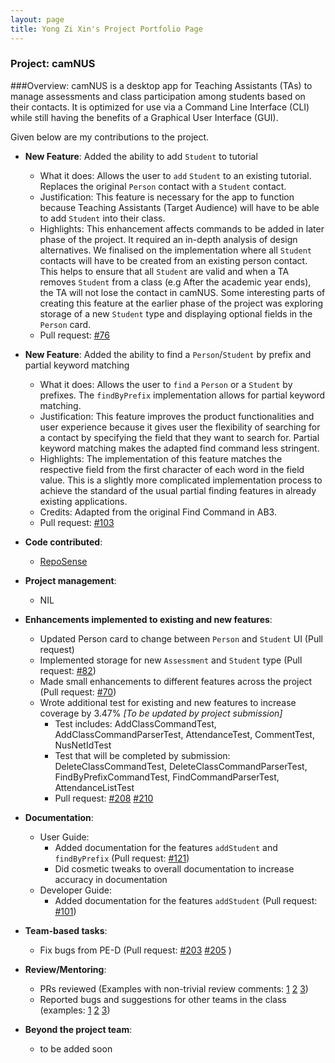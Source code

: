 ```yaml
---
layout: page
title: Yong Zi Xin's Project Portfolio Page
---
```


### Project: camNUS

###Overview:
camNUS is a desktop app for Teaching Assistants (TAs) to manage assessments and class participation among students based on their contacts. It is optimized for use via a Command Line Interface (CLI) while still having the benefits of a Graphical User Interface (GUI).

Given below are my contributions to the project.

* **New Feature**: Added the ability to add `Student` to tutorial
  * What it does: Allows the user to `add` `Student` to an existing tutorial. Replaces the original `Person` contact with a `Student` contact.
  * Justification: This feature is necessary for the app to function because Teaching Assistants (Target Audience) will have to be able to add `Student` into their class.
  * Highlights: This enhancement affects commands to be added in later phase of the project. It required an in-depth analysis of design alternatives. We finalised on the 
  implementation where all `Student` contacts will have to be created from an existing person contact. This helps to ensure that all `Student` are valid and when a TA removes `Student` from a class
  (e.g After the academic year ends), the TA will not lose the contact in camNUS. Some interesting parts of creating this feature at the earlier phase of the project was exploring storage 
  of a new `Student` type and displaying optional fields in the `Person` card.
  * Pull request: [#76](https://github.com/AY2122S2-CS2103T-W13-2/tp/pull/76)
  

* **New Feature**: Added the ability to find a `Person`/`Student` by prefix and partial keyword matching
  * What it does: Allows the user to `find` a `Person` or a `Student` by prefixes. The `findByPrefix` implementation allows for partial keyword matching.
  * Justification: This feature improves the product functionalities and user experience because it gives user the flexibility of searching for a contact 
  by specifying the field that they want to search for. Partial keyword matching makes the adapted find command less stringent.
  * Highlights: The implementation of this feature matches the respective field from the first character of each word in the field value. This is a slightly more complicated
  implementation process to achieve the standard of the usual partial finding features in already existing applications.
  * Credits: Adapted from the original Find Command in AB3.
  * Pull request: [#103](https://github.com/AY2122S2-CS2103T-W13-2/tp/pull/103)
    

* **Code contributed**:
  * [RepoSense](https://nus-cs2103-ay2122s2.github.io/tp-dashboard/?search=zixin448&sort=groupTitle&sortWithin=title&timeframe=commit&mergegroup=&groupSelect=groupByRepos&breakdown=true&checkedFileTypes=docs~functional-code~test-code~other&since=2022-02-18&tabOpen=true&tabType=authorship&tabAuthor=zixin448&tabRepo=AY2122S2-CS2103T-W13-2%2Ftp%5Bmaster%5D&authorshipIsMergeGroup=false&authorshipFileTypes=docs~functional-code~test-code&authorshipIsBinaryFileTypeChecked=false)

* **Project management**:
  * NIL

* **Enhancements implemented to existing and new features**:
  * Updated Person card to change between `Person` and `Student` UI (Pull request)
  * Implemented storage for new `Assessment` and `Student` type (Pull request: [#82](https://github.com/AY2122S2-CS2103T-W13-2/tp/pull/82))
  * Made small enhancements to different features across the project (Pull request: [#70](https://github.com/AY2122S2-CS2103T-W13-2/tp/pull/70))
  * Wrote additional test for existing and new features to increase coverage by 3.47% *[To be updated by project submission]*
    * Test includes: AddClassCommandTest, AddClassCommandParserTest, AttendanceTest, CommentTest, NusNetIdTest
    * Test that will be completed by submission: DeleteClassCommandTest, DeleteClassCommandParserTest, FindByPrefixCommandTest, FindCommandParserTest, AttendanceListTest
    * Pull request: [#208](https://github.com/AY2122S2-CS2103T-W13-2/tp/pull/208) [#210](https://github.com/AY2122S2-CS2103T-W13-2/tp/pull/210)

* **Documentation**:
  * User Guide:
    * Added documentation for the features `addStudent` and `findByPrefix` (Pull request: [#121](https://github.com/AY2122S2-CS2103T-W13-2/tp/pull/121))
    * Did cosmetic tweaks to overall documentation to increase accuracy in documentation
  * Developer Guide:
    * Added documentation for the features `addStudent` (Pull request: [#101](https://github.com/AY2122S2-CS2103T-W13-2/tp/pull/101))

* **Team-based tasks**:
  * Fix bugs from PE-D (Pull request: [#203](https://github.com/AY2122S2-CS2103T-W13-2/tp/pull/203) [#205](https://github.com/AY2122S2-CS2103T-W13-2/tp/pull/205) )

* **Review/Mentoring**:
  * PRs reviewed (Examples with non-trivial review comments: [1](https://github.com/AY2122S2-CS2103T-W13-2/tp/pull/67) [2](https://github.com/AY2122S2-CS2103T-W13-2/tp/pull/86) [3](https://github.com/AY2122S2-CS2103T-W13-2/tp/pull/207))
  * Reported bugs and suggestions for other teams in the class (examples: [1](https://github.com/AY2122S2-CS2103T-T13-1/tp/issues/138) [2](https://github.com/AY2122S2-CS2103T-T13-1/tp/issues/142) [3](https://github.com/AY2122S2-CS2103T-T13-1/tp/issues/131))

* **Beyond the project team**:
  * to be added soon
